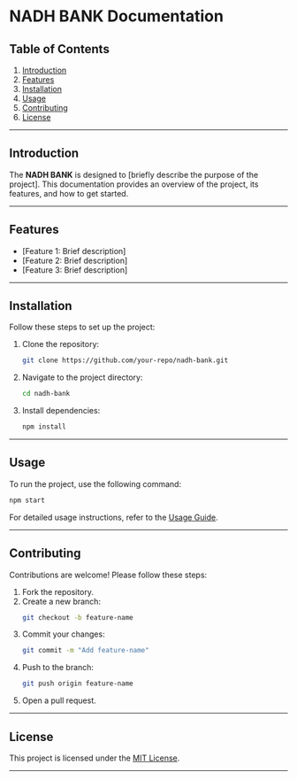 # NADH BANK Documentation

## Table of Contents
1. [Introduction](#introduction)
2. [Features](#features)
3. [Installation](#installation)
4. [Usage](#usage)
5. [Contributing](#contributing)
6. [License](#license)

---

## Introduction
The **NADH BANK** is designed to [briefly describe the purpose of the project]. This documentation provides an overview of the project, its features, and how to get started.

---

## Features
- [Feature 1: Brief description]
- [Feature 2: Brief description]
- [Feature 3: Brief description]

---

## Installation
Follow these steps to set up the project:

1. Clone the repository:
   ```bash
   git clone https://github.com/your-repo/nadh-bank.git
   ```
2. Navigate to the project directory:
   ```bash
   cd nadh-bank
   ```
3. Install dependencies:
   ```bash
   npm install
   ```

---

## Usage
To run the project, use the following command:
```bash
npm start
```
For detailed usage instructions, refer to the [Usage Guide](#).

---

## Contributing
Contributions are welcome! Please follow these steps:

1. Fork the repository.
2. Create a new branch:
   ```bash
   git checkout -b feature-name
   ```
3. Commit your changes:
   ```bash
   git commit -m "Add feature-name"
   ```
4. Push to the branch:
   ```bash
   git push origin feature-name
   ```
5. Open a pull request.

---

## License
This project is licensed under the [MIT License](LICENSE).

---